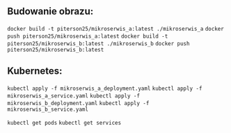 ## Budowanie obrazu:
`docker build -t piterson25/mikroserwis_a:latest ./mikroserwis_a`
`docker push piterson25/mikroserwis_a:latest`
`docker build -t piterson25/mikroserwis_b:latest ./mikroserwis_b`
`docker push piterson25/mikroserwis_b:latest`

## Kubernetes:
`kubectl apply -f mikroserwis_a_deployment.yaml`
`kubectl apply -f mikroserwis_a_service.yaml`
`kubectl apply -f mikroserwis_b_deployment.yaml`
`kubectl apply -f mikroserwis_b_service.yaml`

`kubectl get pods`
`kubectl get services`